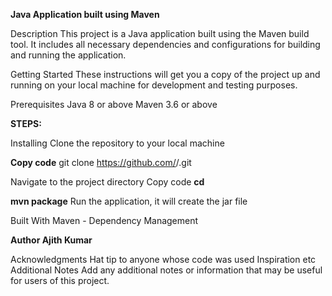 
**Java Application built using Maven**

Description
This project is a Java application built using the Maven build tool. It includes all necessary dependencies and configurations for building and running the application.

Getting Started
These instructions will get you a copy of the project up and running on your local machine for development and testing purposes.

Prerequisites
Java 8 or above
Maven 3.6 or above

**STEPS:**

Installing
Clone the repository to your local machine

**Copy code** git clone https://github.com/<username>/<repository>.git

Navigate to the project directory
Copy code
**cd <repository>**


**mvn package**
Run the application, it will create the jar file


Built With
Maven - Dependency Management


**Author
Ajith Kumar**


Acknowledgments
Hat tip to anyone whose code was used
Inspiration
etc
Additional Notes
Add any additional notes or information that may be useful for users of this project.
